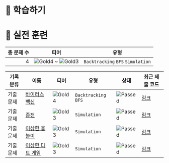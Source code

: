 # 📖 학습하기

# 🥇 실전 훈련
|총 문제 수|티어|유형|
|---:|---|---|
|4|![Gold4][g4] ~ ![Gold3][g3]|`Backtracking` `BFS` `Simulation`|

|기록분류|이름|티어|유형|상태|최근 제출 코드|
|---|---|---|---|---|---|
|기출문제|[바이러스 백신](https://www.codetree.ai/training-field/frequent-problems/problems/vaccine-for-virus)|![Gold4][g4]|`Backtracking` `BFS`|![Passed][passed]|[링크](https://github.com/hyebln/codetree-TILs/blob/main/240328/%EB%B0%94%EC%9D%B4%EB%9F%AC%EC%8A%A4%20%EB%B0%B1%EC%8B%A0/vaccine-for-virus.py)|
|기출문제|[종전](https://www.codetree.ai/training-field/frequent-problems/problems/war-finish)|![Gold3][g3]|`Simulation`|![Passed][passed]|[링크](https://github.com/hyebln/codetree-TILs/blob/main/240328/%EC%A2%85%EC%A0%84/war-finish.py)|
|기출문제|[이상한 윷놀이](https://www.codetree.ai/training-field/frequent-problems/problems/odd-woodstick-game)|![Gold3][g3]|`Simulation`|![Passed][passed]|[링크](https://github.com/hyebln/codetree-TILs/blob/main/240328/%EC%9D%B4%EC%83%81%ED%95%9C%20%EC%9C%B7%EB%86%80%EC%9D%B4/odd-woodstick-game.py)|
|기출문제|[이상한 다트 게임](https://www.codetree.ai/training-field/frequent-problems/problems/odd-dart-game)|![Gold3][g3]|`Simulation`|![Passed][passed]|[링크](https://github.com/hyebln/codetree-TILs/blob/main/240328/%EC%9D%B4%EC%83%81%ED%95%9C%20%EB%8B%A4%ED%8A%B8%20%EA%B2%8C%EC%9E%84/odd-dart-game.py)|










[b5]: https://img.shields.io/badge/Bronze_5-%235D3E31.svg
[b4]: https://img.shields.io/badge/Bronze_4-%235D3E31.svg
[b3]: https://img.shields.io/badge/Bronze_3-%235D3E31.svg
[b2]: https://img.shields.io/badge/Bronze_2-%235D3E31.svg
[b1]: https://img.shields.io/badge/Bronze_1-%235D3E31.svg
[s5]: https://img.shields.io/badge/Silver_5-%23394960.svg
[s4]: https://img.shields.io/badge/Silver_4-%23394960.svg
[s3]: https://img.shields.io/badge/Silver_3-%23394960.svg
[s2]: https://img.shields.io/badge/Silver_2-%23394960.svg
[s1]: https://img.shields.io/badge/Silver_1-%23394960.svg
[g5]: https://img.shields.io/badge/Gold_5-%23FFC433.svg
[g4]: https://img.shields.io/badge/Gold_4-%23FFC433.svg
[g3]: https://img.shields.io/badge/Gold_3-%23FFC433.svg
[g2]: https://img.shields.io/badge/Gold_2-%23FFC433.svg
[g1]: https://img.shields.io/badge/Gold_1-%23FFC433.svg
[p5]: https://img.shields.io/badge/Platinum_5-%2376DDD8.svg
[p4]: https://img.shields.io/badge/Platinum_4-%2376DDD8.svg
[p3]: https://img.shields.io/badge/Platinum_3-%2376DDD8.svg
[p2]: https://img.shields.io/badge/Platinum_2-%2376DDD8.svg
[p1]: https://img.shields.io/badge/Platinum_1-%2376DDD8.svg
[passed]: https://img.shields.io/badge/Passed-%23009D27.svg
[failed]: https://img.shields.io/badge/Failed-%23D24D57.svg
[easy]: https://img.shields.io/badge/쉬움-%235cb85c.svg?for-the-badge
[medium]: https://img.shields.io/badge/보통-%23FFC433.svg?for-the-badge
[hard]: https://img.shields.io/badge/어려움-%23D24D57.svg?for-the-badge